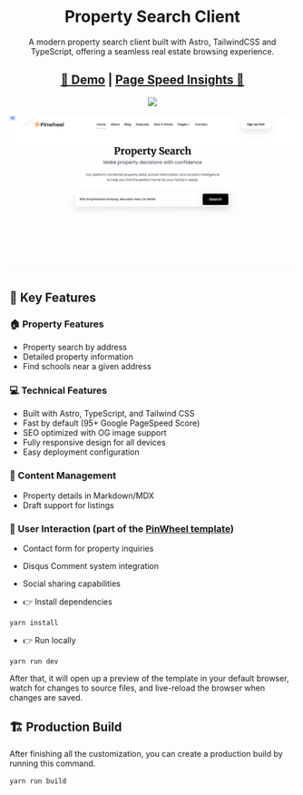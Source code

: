 <h1 align=center>Property Search Client</h1>
<p align=center>A modern property search client built with Astro, TailwindCSS and TypeScript, offering a seamless real estate browsing experience.</p>
<h2 align="center"><a target="_blank" href="https://property-details-client.vercel.app/" rel="nofollow"> 👀 Demo</a> | <a  target="_blank" href="https://pagespeed.web.dev/analysis/https-property-details-client-vercel-app/43fucu276b?form_factor=mobile"> Page Speed Insights 🚀 </a>
</h2>
<p align=center>
  <a href="https://github.com/withastro/astro/releases/tag/astro%404.3.2" alt="Contributors">
    <img src="https://img.shields.io/static/v1?label=ASTRO&message=4.3&color=000&logo=astro" />
  </a>
</p>

![pinwheel](https://github.com/ssh-keyz/property-details-client/blob/main/public/images/demo.png)

<!-- small description -->

<!-- key features -->
## 📌 Key Features

### 🏠 Property Features
- Property search by address
- Detailed property information
- Find schools near a given address

### 💻 Technical Features
- Built with Astro, TypeScript, and Tailwind CSS
- Fast by default (95+ Google PageSpeed Score)
- SEO optimized with OG image support
- Fully responsive design for all devices
- Easy deployment configuration

### 📝 Content Management
- Property details in Markdown/MDX
- Draft support for listings


### 🤝 User Interaction (part of the [PinWheel template](https://astro.build/themes/details/pinwheel/))
- Contact form for property inquiries 
- Disqus Comment system integration
- Social sharing capabilities

- 👉 Install dependencies

```
yarn install
```

- 👉 Run locally

```
yarn run dev
```

After that, it will open up a preview of the template in your default browser, watch for changes to source files, and live-reload the browser when changes are saved.

## 🏗️ Production Build

After finishing all the customization, you can create a production build by running this command.

```
yarn run build
```


